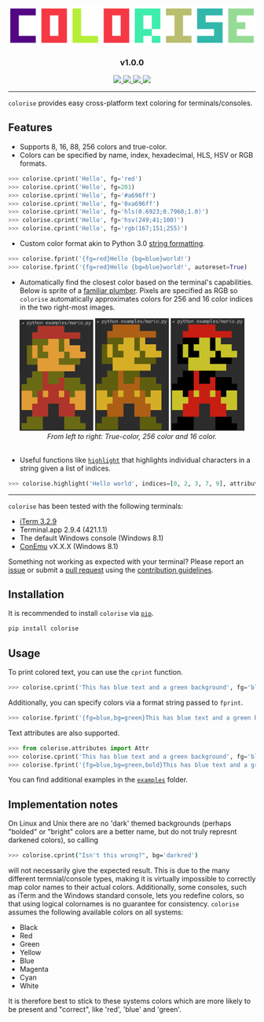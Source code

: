 <center>
    <img src="colorise-logo.png" />
    <h3 align="center">v1.0.0</h3>
    <div align="center">
        <a href="https://travis-ci.org/MisanthropicBit/colorise">
            <img src="https://travis-ci.org/MisanthropicBit/colorise.svg?branch=rgb_256_exts" />
        </a>
        <a href="/LICENSE">
            <img src="https://img.shields.io/github/license/MisanthropicBit/colorise.svg" />
        </a>
        <a href="https://pypi.org/project/colorise/">
            <img src="https://img.shields.io/pypi/v/colorise.svg" />
        </a>
        <img src="https://img.shields.io/pypi/pyversions/colorise.svg" />
    </div>
</center>

---

`colorise` provides easy cross-platform text coloring for terminals/consoles.

## Features

* Supports 8, 16, 88, 256 colors and true-color.
* Colors can be specified by name, index, hexadecimal, HLS, HSV or RGB formats.

```python
>>> colorise.cprint('Hello', fg='red')
>>> colorise.cprint('Hello', fg=201)
>>> colorise.cprint('Hello', fg='#a696ff')
>>> colorise.cprint('Hello', fg='0xa696ff')
>>> colorise.cprint('Hello', fg='hls(0.6923;0.7960;1.0)')
>>> colorise.cprint('Hello', fg='hsv(249;41;100)')
>>> colorise.cprint('Hello', fg='rgb(167;151;255)')
```

* Custom color format akin to Python 3.0 [string formatting](https://docs.python.org/3.7/library/stdtypes.html#str.format).

```python
>>> colorise.fprint('{fg=red}Hello {bg=blue}world!')
>>> colorise.fprint('{fg=red}Hello {bg=blue}world!', autoreset=True)
```

* Automatically find the closest color based on the terminal's
  capabilities. Below is sprite of a [familiar plumber](/examples/mario.py).
  Pixels are specified as RGB so `colorise` automatically approximates colors
  for 256 and 16 color indices in the two right-most images.

<div align="center">
    <img src="/screenshots/mario-true-color.png" width="150" />
    <img src="/screenshots/mario-256-color.png" width="150" />
    <img src="/screenshots/mario-16-color.png" width="150" />
</div>
<div align="center">
    <i>From left to right: True-color, 256 color and 16 color.</i>
</div>
<br />

* Useful functions like [`highlight`](/examples/highlighting.py) that highlights
  individual characters in a string given a list of indices.

```python
>>> colorise.highlight('Hello world', indices=[0, 2, 3, 7, 9], attributes=[Attr.Italic])
```

---

`colorise` has been tested with the following terminals:

* [iTerm 3.2.9](https://iterm2.com/)
* Terminal.app 2.9.4 (421.1.1)
* The default Windows console (Windows 8.1)
* [ConEmu](https://conemu.github.io/) vX.X.X (Windows 8.1)

Something not working as expected with your terminal? Please report an
[issue](https://github.com/MisanthropicBit/colorise/issues) or submit a [pull
request](https://github.com/MisanthropicBit/colorise/pulls) using the
[contribution guidelines](/CONTRIBUTING.md).

## Installation

It is recommended to install `colorise` via [`pip`](https://pip.pypa.io/en/latest/).

```bash
pip install colorise
```

## Usage

To print colored text, you can use the `cprint` function.

```python
>>> colorise.cprint('This has blue text and a green background', fg='blue', bg='green')
```

Additionally, you can specify colors via a format string passed to `fprint`.

```python
>>> colorise.fprint('{fg=blue,bg=green}This has blue text and a green background')
```

Text attributes are also supported.

```python
>>> from colorise.attributes import Attr
>>> colorise.cprint('This has blue text and a green background', fg='blue', bg='green', attributes=[Attr.Bold])
>>> colorise.fprint('{fg=blue,bg=green,bold}This has blue text and a green background')
```

You can find additional examples in the [`examples`](/examples) folder.

## Implementation notes

On Linux and Unix there are no 'dark' themed backgrounds (perhaps "bolded" or
"bright" colors are a better name, but do not truly represnt darkened colors),
so calling

```bash
>>> colorise.cprint("Isn't this wrong?", bg='darkred')
```

will not necessarily give the expected result. This is due to the many different
termnial/console types, making it is virtually impossible to correctly map color
names to their actual colors. Additionally, some consoles, such as iTerm and the
Windows standard console, lets you redefine colors, so that using logical
colornames is no guarantee for consistency. ``colorise`` assumes the following
available colors on all systems:

* Black
* Red
* Green
* Yellow
* Blue
* Magenta
* Cyan
* White

It is therefore best to stick to these systems colors which are more likely to
be present and "correct", like 'red', 'blue' and 'green'.
